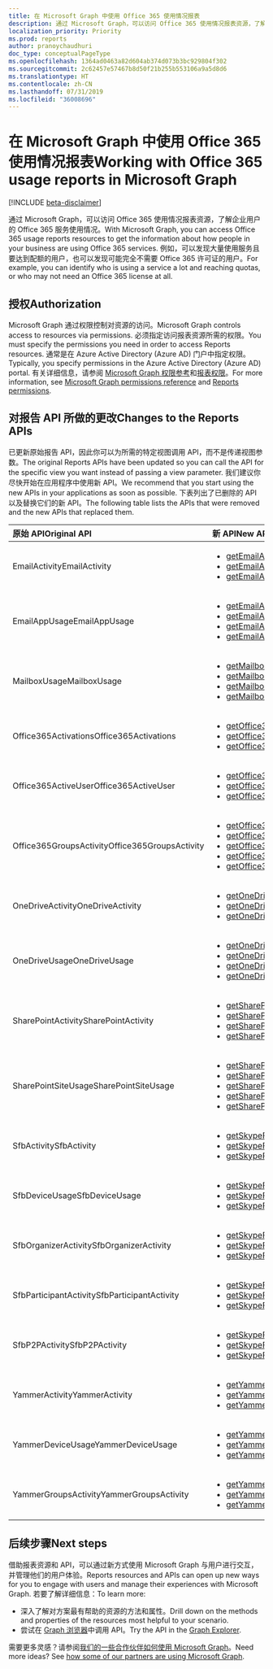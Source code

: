 ```yaml
---
title: 在 Microsoft Graph 中使用 Office 365 使用情况报表
description: 通过 Microsoft Graph，可以访问 Office 365 使用情况报表资源，了解企业用户的 Office 365 服务使用情况。 例如，可以发现大量使用服务且要达到配额的用户，也可以发现可能完全不需要 Office 365 许可证的用户。
localization_priority: Priority
ms.prod: reports
author: pranoychaudhuri
doc_type: conceptualPageType
ms.openlocfilehash: 1364ad0463a82d604ab374d073b3bc929804f302
ms.sourcegitcommit: 2c62457e57467b8d50f21b255b553106a9a5d8d6
ms.translationtype: HT
ms.contentlocale: zh-CN
ms.lasthandoff: 07/31/2019
ms.locfileid: "36008696"
---
```

# <a name="working-with-office-365-usage-reports-in-microsoft-graph"></a><span data-ttu-id="741c7-104">在 Microsoft Graph 中使用 Office 365 使用情况报表</span><span class="sxs-lookup"><span data-stu-id="741c7-104">Working with Office 365 usage reports in Microsoft Graph</span></span>

[!INCLUDE [beta-disclaimer](../../includes/beta-disclaimer.md)]

<span data-ttu-id="741c7-105">通过 Microsoft Graph，可以访问 Office 365 使用情况报表资源，了解企业用户的 Office 365 服务使用情况。</span><span class="sxs-lookup"><span data-stu-id="741c7-105">With Microsoft Graph, you can access Office 365 usage reports resources to get the information about how people in your business are using Office 365 services.</span></span> <span data-ttu-id="741c7-106">例如，可以发现大量使用服务且要达到配额的用户，也可以发现可能完全不需要 Office 365 许可证的用户。</span><span class="sxs-lookup"><span data-stu-id="741c7-106">For example, you can identify who is using a service a lot and reaching quotas, or who may not need an Office 365 license at all.</span></span>

## <a name="authorization"></a><span data-ttu-id="741c7-107">授权</span><span class="sxs-lookup"><span data-stu-id="741c7-107">Authorization</span></span>

<span data-ttu-id="741c7-108">Microsoft Graph 通过权限控制对资源的访问。</span><span class="sxs-lookup"><span data-stu-id="741c7-108">Microsoft Graph controls access to resources via permissions.</span></span> <span data-ttu-id="741c7-109">必须指定访问报表资源所需的权限。</span><span class="sxs-lookup"><span data-stu-id="741c7-109">You must specify the permissions you need in order to access Reports resources.</span></span> <span data-ttu-id="741c7-110">通常是在 Azure Active Directory (Azure AD) 门户中指定权限。</span><span class="sxs-lookup"><span data-stu-id="741c7-110">Typically, you specify permissions in the Azure Active Directory (Azure AD) portal.</span></span> <span data-ttu-id="741c7-111">有关详细信息，请参阅 [Microsoft Graph 权限参考](/graph/permissions-reference)和[报表权限](/graph/permissions-reference#reports-permissions)。</span><span class="sxs-lookup"><span data-stu-id="741c7-111">For more information, see [Microsoft Graph permissions reference](/graph/permissions-reference) and [Reports permissions](/graph/permissions-reference#reports-permissions).</span></span>

## <a name="changes-to-the-reports-apis"></a><span data-ttu-id="741c7-112">对报告 API 所做的更改</span><span class="sxs-lookup"><span data-stu-id="741c7-112">Changes to the Reports APIs</span></span>

<span data-ttu-id="741c7-113">已更新原始报告 API，因此你可以为所需的特定视图调用 API，而不是传递视图参数。</span><span class="sxs-lookup"><span data-stu-id="741c7-113">The original Reports APIs have been updated so you can call the API for the specific view you want instead of passing a view parameter.</span></span> <span data-ttu-id="741c7-114">我们建议你尽快开始在应用程序中使用新 API。</span><span class="sxs-lookup"><span data-stu-id="741c7-114">We recommend that you start using the new APIs in your applications as soon as possible.</span></span> <span data-ttu-id="741c7-115">下表列出了已删除的 API 以及替换它们的新 API。</span><span class="sxs-lookup"><span data-stu-id="741c7-115">The following table lists the APIs that were removed and the new APIs that replaced them.</span></span>

| <span data-ttu-id="741c7-116">原始 API</span><span class="sxs-lookup"><span data-stu-id="741c7-116">Original API</span></span>            | <span data-ttu-id="741c7-117">新 API</span><span class="sxs-lookup"><span data-stu-id="741c7-117">New API</span></span>                                  |
| :---------------------- | :--------------------------------------- |
| <span data-ttu-id="741c7-118">EmailActivity</span><span class="sxs-lookup"><span data-stu-id="741c7-118">EmailActivity</span></span>           | <ul><li>[<span data-ttu-id="741c7-119">getEmailActivityUserDetail</span><span class="sxs-lookup"><span data-stu-id="741c7-119">getEmailActivityUserDetail</span></span>](../api/reportroot-getemailactivityuserdetail.md)</li><li>[<span data-ttu-id="741c7-120">getEmailActivityCounts</span><span class="sxs-lookup"><span data-stu-id="741c7-120">getEmailActivityCounts</span></span>](../api/reportroot-getemailactivitycounts.md)</li><li>[<span data-ttu-id="741c7-121">getEmailActivityUserCounts</span><span class="sxs-lookup"><span data-stu-id="741c7-121">getEmailActivityUserCounts</span></span>](../api/reportroot-getemailactivityusercounts.md)</li></ul> |
| <span data-ttu-id="741c7-122">EmailAppUsage</span><span class="sxs-lookup"><span data-stu-id="741c7-122">EmailAppUsage</span></span>           | <ul><li>[<span data-ttu-id="741c7-123">getEmailAppUsageUserDetail</span><span class="sxs-lookup"><span data-stu-id="741c7-123">getEmailAppUsageUserDetail</span></span>](../api/reportroot-getemailappusageuserdetail.md)</li><li>[<span data-ttu-id="741c7-124">getEmailAppUsageAppsUserCounts</span><span class="sxs-lookup"><span data-stu-id="741c7-124">getEmailAppUsageAppsUserCounts</span></span>](../api/reportroot-getemailappusageappsusercounts.md)</li><li>[<span data-ttu-id="741c7-125">getEmailAppUsageUserCounts</span><span class="sxs-lookup"><span data-stu-id="741c7-125">getEmailAppUsageUserCounts</span></span>](../api/reportroot-getemailappusageusercounts.md)</li><li>[<span data-ttu-id="741c7-126">getEmailAppUsageVersionsUserCounts</span><span class="sxs-lookup"><span data-stu-id="741c7-126">getEmailAppUsageVersionsUserCounts</span></span>](../api/reportroot-getemailappusageversionsusercounts.md)</li></ul> |
| <span data-ttu-id="741c7-127">MailboxUsage</span><span class="sxs-lookup"><span data-stu-id="741c7-127">MailboxUsage</span></span>            | <ul><li>[<span data-ttu-id="741c7-128">getMailboxUsageDetail</span><span class="sxs-lookup"><span data-stu-id="741c7-128">getMailboxUsageDetail</span></span>](../api/reportroot-getmailboxusagedetail.md)</li><li>[<span data-ttu-id="741c7-129">getMailboxUsageMailboxCounts</span><span class="sxs-lookup"><span data-stu-id="741c7-129">getMailboxUsageMailboxCounts</span></span>](../api/reportroot-getmailboxusagemailboxcounts.md)</li><li>[<span data-ttu-id="741c7-130">getMailboxUsageQuotaStatusMailboxCounts</span><span class="sxs-lookup"><span data-stu-id="741c7-130">getMailboxUsageQuotaStatusMailboxCounts</span></span>](../api/reportroot-getmailboxusagequotastatusmailboxcounts.md)</li><li>[<span data-ttu-id="741c7-131">getMailboxUsageStorage</span><span class="sxs-lookup"><span data-stu-id="741c7-131">getMailboxUsageStorage</span></span>](../api/reportroot-getmailboxusagestorage.md)</li></ul> |
| <span data-ttu-id="741c7-132">Office365Activations</span><span class="sxs-lookup"><span data-stu-id="741c7-132">Office365Activations</span></span>    | <ul><li>[<span data-ttu-id="741c7-133">getOffice365ActivationsUserDetail</span><span class="sxs-lookup"><span data-stu-id="741c7-133">getOffice365ActivationsUserDetail</span></span>](../api/reportroot-getoffice365activationsuserdetail.md)</li><li>[<span data-ttu-id="741c7-134">getOffice365ActivationCounts</span><span class="sxs-lookup"><span data-stu-id="741c7-134">getOffice365ActivationCounts</span></span>](../api/reportroot-getoffice365activationcounts.md)</li><li>[<span data-ttu-id="741c7-135">getOffice365ActivationsUserCounts</span><span class="sxs-lookup"><span data-stu-id="741c7-135">getOffice365ActivationsUserCounts</span></span>](../api/reportroot-getoffice365activationsusercounts.md)</li></ul> |
| <span data-ttu-id="741c7-136">Office365ActiveUser</span><span class="sxs-lookup"><span data-stu-id="741c7-136">Office365ActiveUser</span></span>     | <ul><li>[<span data-ttu-id="741c7-137">getOffice365ActiveUserDetail</span><span class="sxs-lookup"><span data-stu-id="741c7-137">getOffice365ActiveUserDetail</span></span>](../api/reportroot-getoffice365activeuserdetail.md)</li><li>[<span data-ttu-id="741c7-138">getOffice365ActiveUserCounts</span><span class="sxs-lookup"><span data-stu-id="741c7-138">getOffice365ActiveUserCounts</span></span>](../api/reportroot-getoffice365activeusercounts.md)</li><li>[<span data-ttu-id="741c7-139">getOffice365ServicesUserCounts</span><span class="sxs-lookup"><span data-stu-id="741c7-139">getOffice365ServicesUserCounts</span></span>](../api/reportroot-getoffice365servicesusercounts.md)</li></ul> |
| <span data-ttu-id="741c7-140">Office365GroupsActivity</span><span class="sxs-lookup"><span data-stu-id="741c7-140">Office365GroupsActivity</span></span> | <ul><li>[<span data-ttu-id="741c7-141">getOffice365GroupsActivityDetail</span><span class="sxs-lookup"><span data-stu-id="741c7-141">getOffice365GroupsActivityDetail</span></span>](../api/reportroot-getoffice365groupsactivitydetail.md)</li><li>[<span data-ttu-id="741c7-142">getOffice365GroupsActivityCounts</span><span class="sxs-lookup"><span data-stu-id="741c7-142">getOffice365GroupsActivityCounts</span></span>](../api/reportroot-getoffice365groupsactivitycounts.md)</li><li>[<span data-ttu-id="741c7-143">getOffice365GroupsActivityGroupCounts</span><span class="sxs-lookup"><span data-stu-id="741c7-143">getOffice365GroupsActivityGroupCounts</span></span>](../api/reportroot-getoffice365groupsactivitygroupcounts.md)</li><li>[<span data-ttu-id="741c7-144">getOffice365GroupsActivityStorage</span><span class="sxs-lookup"><span data-stu-id="741c7-144">getOffice365GroupsActivityStorage</span></span>](../api/reportroot-getoffice365groupsactivitystorage.md)</li><li>[<span data-ttu-id="741c7-145">getOffice365GroupsActivityFileCounts</span><span class="sxs-lookup"><span data-stu-id="741c7-145">getOffice365GroupsActivityFileCounts</span></span>](../api/reportroot-getoffice365groupsactivityfilecounts.md)</li></ul> |
| <span data-ttu-id="741c7-146">OneDriveActivity</span><span class="sxs-lookup"><span data-stu-id="741c7-146">OneDriveActivity</span></span>        | <ul><li>[<span data-ttu-id="741c7-147">getOneDriveActivityUserDetail</span><span class="sxs-lookup"><span data-stu-id="741c7-147">getOneDriveActivityUserDetail</span></span>](../api/reportroot-getonedriveactivityuserdetail.md)</li><li>[<span data-ttu-id="741c7-148">getOneDriveActivityUserCounts</span><span class="sxs-lookup"><span data-stu-id="741c7-148">getOneDriveActivityUserCounts</span></span>](../api/reportroot-getonedriveactivityusercounts.md)</li><li>[<span data-ttu-id="741c7-149">getOneDriveActivityFileCounts</span><span class="sxs-lookup"><span data-stu-id="741c7-149">getOneDriveActivityFileCounts</span></span>](../api/reportroot-getonedriveactivityfilecounts.md)</li></ul> |
| <span data-ttu-id="741c7-150">OneDriveUsage</span><span class="sxs-lookup"><span data-stu-id="741c7-150">OneDriveUsage</span></span>           | <ul><li>[<span data-ttu-id="741c7-151">getOneDriveUsageAccountDetail</span><span class="sxs-lookup"><span data-stu-id="741c7-151">getOneDriveUsageAccountDetail</span></span>](../api/reportroot-getonedriveusageaccountdetail.md)</li><li>[<span data-ttu-id="741c7-152">getOneDriveUsageAccountCounts</span><span class="sxs-lookup"><span data-stu-id="741c7-152">getOneDriveUsageAccountCounts</span></span>](../api/reportroot-getonedriveusageaccountcounts.md)</li><li>[<span data-ttu-id="741c7-153">getOneDriveUsageFileCounts</span><span class="sxs-lookup"><span data-stu-id="741c7-153">getOneDriveUsageFileCounts</span></span>](../api/reportroot-getonedriveusagefilecounts.md)</li><li>[<span data-ttu-id="741c7-154">getOneDriveUsageStorage</span><span class="sxs-lookup"><span data-stu-id="741c7-154">getOneDriveUsageStorage</span></span>](../api/reportroot-getonedriveusagestorage.md)</li></ul> |
| <span data-ttu-id="741c7-155">SharePointActivity</span><span class="sxs-lookup"><span data-stu-id="741c7-155">SharePointActivity</span></span>      | <ul><li>[<span data-ttu-id="741c7-156">getSharePointActivityUserDetail</span><span class="sxs-lookup"><span data-stu-id="741c7-156">getSharePointActivityUserDetail</span></span>](../api/reportroot-getsharepointactivityuserdetail.md)</li><li>[<span data-ttu-id="741c7-157">getSharePointActivityFileCounts</span><span class="sxs-lookup"><span data-stu-id="741c7-157">getSharePointActivityFileCounts</span></span>](../api/reportroot-getsharepointactivityfilecounts.md)</li><li>[<span data-ttu-id="741c7-158">getSharePointActivityUserCounts</span><span class="sxs-lookup"><span data-stu-id="741c7-158">getSharePointActivityUserCounts</span></span>](../api/reportroot-getsharepointactivityusercounts.md)</li><li>[<span data-ttu-id="741c7-159">getSharePointActivityPages</span><span class="sxs-lookup"><span data-stu-id="741c7-159">getSharePointActivityPages</span></span>](../api/reportroot-getsharepointactivitypages.md)</li></ul> |
| <span data-ttu-id="741c7-160">SharePointSiteUsage</span><span class="sxs-lookup"><span data-stu-id="741c7-160">SharePointSiteUsage</span></span>     | <ul><li>[<span data-ttu-id="741c7-161">getSharePointSiteUsageDetail</span><span class="sxs-lookup"><span data-stu-id="741c7-161">getSharePointSiteUsageDetail</span></span>](../api/reportroot-getsharepointsiteusagedetail.md)</li><li>[<span data-ttu-id="741c7-162">getSharePointSiteUsageFileCounts</span><span class="sxs-lookup"><span data-stu-id="741c7-162">getSharePointSiteUsageFileCounts</span></span>](../api/reportroot-getsharepointsiteusagefilecounts.md)</li><li>[<span data-ttu-id="741c7-163">getSharePointSiteUsageSiteCounts</span><span class="sxs-lookup"><span data-stu-id="741c7-163">getSharePointSiteUsageSiteCounts</span></span>](../api/reportroot-getsharepointsiteusagesitecounts.md)</li><li>[<span data-ttu-id="741c7-164">getSharePointSiteUsageStorage</span><span class="sxs-lookup"><span data-stu-id="741c7-164">getSharePointSiteUsageStorage</span></span>](../api/reportroot-getsharepointsiteusagestorage.md)</li><li>[<span data-ttu-id="741c7-165">getSharePointSiteUsagePages</span><span class="sxs-lookup"><span data-stu-id="741c7-165">getSharePointSiteUsagePages</span></span>](../api/reportroot-getsharepointsiteusagepages.md)</li></ul> |
| <span data-ttu-id="741c7-166">SfbActivity</span><span class="sxs-lookup"><span data-stu-id="741c7-166">SfbActivity</span></span>             | <ul><li>[<span data-ttu-id="741c7-167">getSkypeForBusinessActivityUserDetail</span><span class="sxs-lookup"><span data-stu-id="741c7-167">getSkypeForBusinessActivityUserDetail</span></span>](../api/reportroot-getskypeforbusinessactivityuserdetail.md)</li><li>[<span data-ttu-id="741c7-168">getSkypeForBusinessActivityCounts</span><span class="sxs-lookup"><span data-stu-id="741c7-168">getSkypeForBusinessActivityCounts</span></span>](../api/reportroot-getskypeforbusinessactivitycounts.md)</li><li>[<span data-ttu-id="741c7-169">getSkypeForBusinessActivityUserCounts</span><span class="sxs-lookup"><span data-stu-id="741c7-169">getSkypeForBusinessActivityUserCounts</span></span>](../api/reportroot-getskypeforbusinessactivityusercounts.md)</li></ul> |
| <span data-ttu-id="741c7-170">SfbDeviceUsage</span><span class="sxs-lookup"><span data-stu-id="741c7-170">SfbDeviceUsage</span></span>          | <ul><li>[<span data-ttu-id="741c7-171">getSkypeForBusinessDeviceUsageUserDetail</span><span class="sxs-lookup"><span data-stu-id="741c7-171">getSkypeForBusinessDeviceUsageUserDetail</span></span>](../api/reportroot-getskypeforbusinessdeviceusageuserdetail.md)</li><li>[<span data-ttu-id="741c7-172">getSkypeForBusinessDeviceUsageDistributionUserCounts</span><span class="sxs-lookup"><span data-stu-id="741c7-172">getSkypeForBusinessDeviceUsageDistributionUserCounts</span></span>](../api/reportroot-getskypeforbusinessdeviceusagedistributionusercounts.md)</li><li>[<span data-ttu-id="741c7-173">getSkypeForBusinessDeviceUsageUserCounts</span><span class="sxs-lookup"><span data-stu-id="741c7-173">getSkypeForBusinessDeviceUsageUserCounts</span></span>](../api/reportroot-getskypeforbusinessdeviceusageusercounts.md)</li></ul> |
| <span data-ttu-id="741c7-174">SfbOrganizerActivity</span><span class="sxs-lookup"><span data-stu-id="741c7-174">SfbOrganizerActivity</span></span>    | <ul><li>[<span data-ttu-id="741c7-175">getSkypeForBusinessOrganizerActivityCounts</span><span class="sxs-lookup"><span data-stu-id="741c7-175">getSkypeForBusinessOrganizerActivityCounts</span></span>](../api/reportroot-getskypeforbusinessorganizeractivitycounts.md)</li><li>[<span data-ttu-id="741c7-176">getSkypeForBusinessOrganizerActivityUserCounts</span><span class="sxs-lookup"><span data-stu-id="741c7-176">getSkypeForBusinessOrganizerActivityUserCounts</span></span>](../api/reportroot-getskypeforbusinessorganizeractivityusercounts.md)</li><li>[<span data-ttu-id="741c7-177">getSkypeForBusinessOrganizerActivityMinuteCounts</span><span class="sxs-lookup"><span data-stu-id="741c7-177">getSkypeForBusinessOrganizerActivityMinuteCounts</span></span>](../api/reportroot-getskypeforbusinessorganizeractivityminutecounts.md)</li></ul> |
| <span data-ttu-id="741c7-178">SfbParticipantActivity</span><span class="sxs-lookup"><span data-stu-id="741c7-178">SfbParticipantActivity</span></span>  | <ul><li>[<span data-ttu-id="741c7-179">getSkypeForBusinessParticipantActivityCounts</span><span class="sxs-lookup"><span data-stu-id="741c7-179">getSkypeForBusinessParticipantActivityCounts</span></span>](../api/reportroot-getskypeforbusinessparticipantactivitycounts.md)</li><li>[<span data-ttu-id="741c7-180">getSkypeForBusinessParticipantActivityUserCounts</span><span class="sxs-lookup"><span data-stu-id="741c7-180">getSkypeForBusinessParticipantActivityUserCounts</span></span>](../api/reportroot-getskypeforbusinessparticipantactivityusercounts.md)</li><li>[<span data-ttu-id="741c7-181">getSkypeForBusinessParticipantActivityMinuteCounts</span><span class="sxs-lookup"><span data-stu-id="741c7-181">getSkypeForBusinessParticipantActivityMinuteCounts</span></span>](../api/reportroot-getskypeforbusinessparticipantactivityminutecounts.md)</li></ul> |
| <span data-ttu-id="741c7-182">SfbP2PActivity</span><span class="sxs-lookup"><span data-stu-id="741c7-182">SfbP2PActivity</span></span>          | <ul><li>[<span data-ttu-id="741c7-183">getSkypeForBusinessPeerToPeerActivityCounts</span><span class="sxs-lookup"><span data-stu-id="741c7-183">getSkypeForBusinessPeerToPeerActivityCounts</span></span>](../api/reportroot-getskypeforbusinesspeertopeeractivitycounts.md)</li><li>[<span data-ttu-id="741c7-184">getSkypeForBusinessPeerToPeerActivityUserCounts</span><span class="sxs-lookup"><span data-stu-id="741c7-184">getSkypeForBusinessPeerToPeerActivityUserCounts</span></span>](../api/reportroot-getskypeforbusinesspeertopeeractivityusercounts.md)</li><li>[<span data-ttu-id="741c7-185">getSkypeForBusinessPeerToPeerActivityMinuteCounts</span><span class="sxs-lookup"><span data-stu-id="741c7-185">getSkypeForBusinessPeerToPeerActivityMinuteCounts</span></span>](../api/reportroot-getskypeforbusinesspeertopeeractivityminutecounts.md)</li></ul> |
| <span data-ttu-id="741c7-186">YammerActivity</span><span class="sxs-lookup"><span data-stu-id="741c7-186">YammerActivity</span></span>          | <ul><li>[<span data-ttu-id="741c7-187">getYammerActivityUserDetail</span><span class="sxs-lookup"><span data-stu-id="741c7-187">getYammerActivityUserDetail</span></span>](../api/reportroot-getyammeractivityuserdetail.md)</li><li>[<span data-ttu-id="741c7-188">getYammerActivityCounts</span><span class="sxs-lookup"><span data-stu-id="741c7-188">getYammerActivityCounts</span></span>](../api/reportroot-getyammeractivitycounts.md)</li><li>[<span data-ttu-id="741c7-189">getYammerActivityUserCounts</span><span class="sxs-lookup"><span data-stu-id="741c7-189">getYammerActivityUserCounts</span></span>](../api/reportroot-getyammeractivityusercounts.md)</li></ul> |
| <span data-ttu-id="741c7-190">YammerDeviceUsage</span><span class="sxs-lookup"><span data-stu-id="741c7-190">YammerDeviceUsage</span></span>       | <ul><li>[<span data-ttu-id="741c7-191">getYammerDeviceUsageUserDetail</span><span class="sxs-lookup"><span data-stu-id="741c7-191">getYammerDeviceUsageUserDetail</span></span>](../api/reportroot-getyammerdeviceusageuserdetail.md)</li><li>[<span data-ttu-id="741c7-192">getYammerDeviceUsageDistributionUserCounts</span><span class="sxs-lookup"><span data-stu-id="741c7-192">getYammerDeviceUsageDistributionUserCounts</span></span>](../api/reportroot-getyammerdeviceusagedistributionusercounts.md)</li><li>[<span data-ttu-id="741c7-193">getYammerDeviceUsageUserCounts</span><span class="sxs-lookup"><span data-stu-id="741c7-193">getYammerDeviceUsageUserCounts</span></span>](../api/reportroot-getyammerdeviceusageusercounts.md)</li></ul> |
| <span data-ttu-id="741c7-194">YammerGroupsActivity</span><span class="sxs-lookup"><span data-stu-id="741c7-194">YammerGroupsActivity</span></span>    | <ul><li>[<span data-ttu-id="741c7-195">getYammerGroupsActivityDetail</span><span class="sxs-lookup"><span data-stu-id="741c7-195">getYammerGroupsActivityDetail</span></span>](../api/reportroot-getyammergroupsactivitydetail.md)</li><li>[<span data-ttu-id="741c7-196">getYammerGroupsActivityGroupCounts</span><span class="sxs-lookup"><span data-stu-id="741c7-196">getYammerGroupsActivityGroupCounts</span></span>](../api/reportroot-getyammergroupsactivitygroupcounts.md)</li><li>[<span data-ttu-id="741c7-197">getYammerGroupsActivityCounts</span><span class="sxs-lookup"><span data-stu-id="741c7-197">getYammerGroupsActivityCounts</span></span>](../api/reportroot-getyammergroupsactivitycounts.md)</li></ul> |

## <a name="next-steps"></a><span data-ttu-id="741c7-198">后续步骤</span><span class="sxs-lookup"><span data-stu-id="741c7-198">Next steps</span></span>

<span data-ttu-id="741c7-199">借助报表资源和 API，可以通过新方式使用 Microsoft Graph 与用户进行交互，并管理他们的用户体验。</span><span class="sxs-lookup"><span data-stu-id="741c7-199">Reports resources and APIs can open up new ways for you to engage with users and manage their experiences with Microsoft Graph.</span></span> <span data-ttu-id="741c7-200">若要了解详细信息：</span><span class="sxs-lookup"><span data-stu-id="741c7-200">To learn more:</span></span>

- <span data-ttu-id="741c7-201">深入了解对方案最有帮助的资源的方法和属性。</span><span class="sxs-lookup"><span data-stu-id="741c7-201">Drill down on the methods and properties of the resources most helpful to your scenario.</span></span>
- <span data-ttu-id="741c7-202">尝试在 [Graph 浏览器](https://developer.microsoft.com/graph/graph-explorer)中调用 API。</span><span class="sxs-lookup"><span data-stu-id="741c7-202">Try the API in the [Graph Explorer](https://developer.microsoft.com/graph/graph-explorer).</span></span>

<span data-ttu-id="741c7-p106">需要更多灵感？请参阅[我们的一些合作伙伴如何使用 Microsoft Graph](https://developer.microsoft.com/graph/graph/examples#partners)。</span><span class="sxs-lookup"><span data-stu-id="741c7-p106">Need more ideas? See [how some of our partners are using Microsoft Graph](https://developer.microsoft.com/graph/graph/examples#partners).</span></span>
